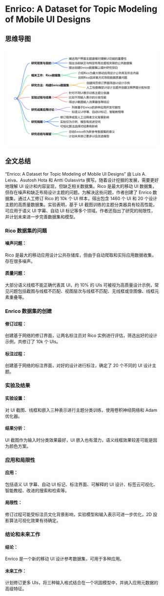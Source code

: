 # Enrico: A Dataset for Topic Modeling of Mobile UI Designs

## 思维导图
![思维导图](/imgs/Enrico-A-Dataset-for-Topic-Modeling-of-Mobile-UI-Designs.jpg)

## 全文总结
“Enrico: A Dataset for Topic Modeling of Mobile UI Designs” 由 Luis A. Leiva、Asutosh Hota 和 Antti Oulasvirta 撰写。随着设计挖掘的发展，需要更好地理解 UI 设计和内容呈现，但缺乏相关数据集。Rico 是最大的移动 UI 数据集，但存在噪声和缺乏布局设计主题的问题。为解决这些问题，作者创建了 Enrico 数据集，通过人工修订 Rico 的 10k 个 UI 样本，得出包含 1460 个 UI 和 20 个设计主题的高质量数据集。实验表明，基于 UI 截图训练的主题分类器具有较高性能，可应用于语义 UI 字幕、自动 UI 标记等多个领域。作者还指出了研究的局限性，并计划未来进一步完善数据集和模型。
### Rico 数据集的问题
#### 噪声问题：
Rico 是最大的移动应用设计公共存储库，但由于自动爬取和实际应用数据收集，存在很多噪声。
#### 质量问题：
大部分语义线框不能正确代表其 UI，约 10% 的 UIs 可被视为高质量设计示例，常见问题包括截图与线框不匹配、视图层次与线框不匹配、无线框或空图像、线框元素重叠等。
### Enrico 数据集的创建
#### 修订过程：
创建基于网络的修订界面，让两名标注员对 Rico 实例进行评估，筛选出好的设计示例，共修订了 10k 个 UIs。
#### 标注过程：
创建基于网络的标注界面，对好的设计进行标注，确定了 20 个不同的 UI 设计主题。
### 实验及结果
#### 实验设置：
对 UI 截图、线框和嵌入三种表示进行主题分类训练，使用卷积神经网络和 Adam 优化器。
#### 结果分析：
UI 截图作为输入时分类效果最好，UI 嵌入也有潜力，语义线框效果较差可能是因为颜色方案。
### 应用和局限性
#### 应用：
包括语义 UI 字幕、自动 UI 标记、标注界面、可解释的 UI 设计、标签云可视化、智能教程、改进的搜索和检索等。
#### 局限性：
修订过程可能受标注员文化背景影响，实验模型和输入表示可进一步优化，2D 投影算法可视化效果有待确定。
### 结论和未来工作
#### 结论：
Enrico 是一个新的移动 UI 设计参考数据集，可用于多种应用。
#### 未来工作：
计划修订更多 UIs，将三种输入格式结合在一个巩固模型中，并纳入应用元数据的高级特征。
